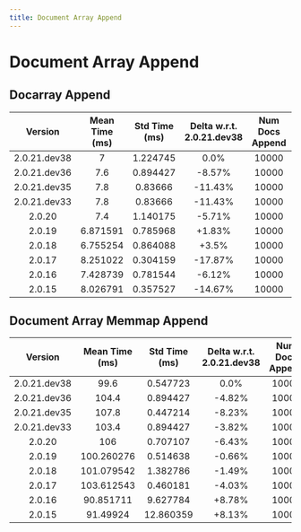 ```yaml
---
title: Document Array Append
---
```

# Document Array Append

## Docarray Append

| Version | Mean Time (ms) | Std Time (ms) | Delta w.r.t. 2.0.21.dev38 | Num Docs Append | Iterations |
| :---: | :---: | :---: | :---: | :---: | :---: |
| 2.0.21.dev38 | 7 | 1.224745 | 0.0% | 10000 | 5 |
| 2.0.21.dev36 | 7.6 | 0.894427 | -8.57% | 10000 | 5 |
| 2.0.21.dev35 | 7.8 | 0.83666 | -11.43% | 10000 | 5 |
| 2.0.21.dev33 | 7.8 | 0.83666 | -11.43% | 10000 | 5 |
| 2.0.20 | 7.4 | 1.140175 | -5.71% | 10000 | 5 |
| 2.0.19 | 6.871591 | 0.785968 | +1.83% | 10000 | 5 |
| 2.0.18 | 6.755254 | 0.864088 | +3.5% | 10000 | 5 |
| 2.0.17 | 8.251022 | 0.304159 | -17.87% | 10000 | 5 |
| 2.0.16 | 7.428739 | 0.781544 | -6.12% | 10000 | 5 |
| 2.0.15 | 8.026791 | 0.357527 | -14.67% | 10000 | 5 |
## Document Array Memmap Append

| Version | Mean Time (ms) | Std Time (ms) | Delta w.r.t. 2.0.21.dev38 | Num Docs Append | Flush | Iterations |
| :---: | :---: | :---: | :---: | :---: | :---: | :---: |
| 2.0.21.dev38 | 99.6 | 0.547723 | 0.0% | 10000 | False | 5 |
| 2.0.21.dev36 | 104.4 | 0.894427 | -4.82% | 10000 | False | 5 |
| 2.0.21.dev35 | 107.8 | 0.447214 | -8.23% | 10000 | False | 5 |
| 2.0.21.dev33 | 103.4 | 0.894427 | -3.82% | 10000 | False | 5 |
| 2.0.20 | 106 | 0.707107 | -6.43% | 10000 | False | 5 |
| 2.0.19 | 100.260276 | 0.514638 | -0.66% | 10000 | False | 5 |
| 2.0.18 | 101.079542 | 1.382786 | -1.49% | 10000 | False | 5 |
| 2.0.17 | 103.612543 | 0.460181 | -4.03% | 10000 | False | 5 |
| 2.0.16 | 90.851711 | 9.627784 | +8.78% | 10000 | False | 5 |
| 2.0.15 | 91.49924 | 12.860359 | +8.13% | 10000 | False | 5 |
